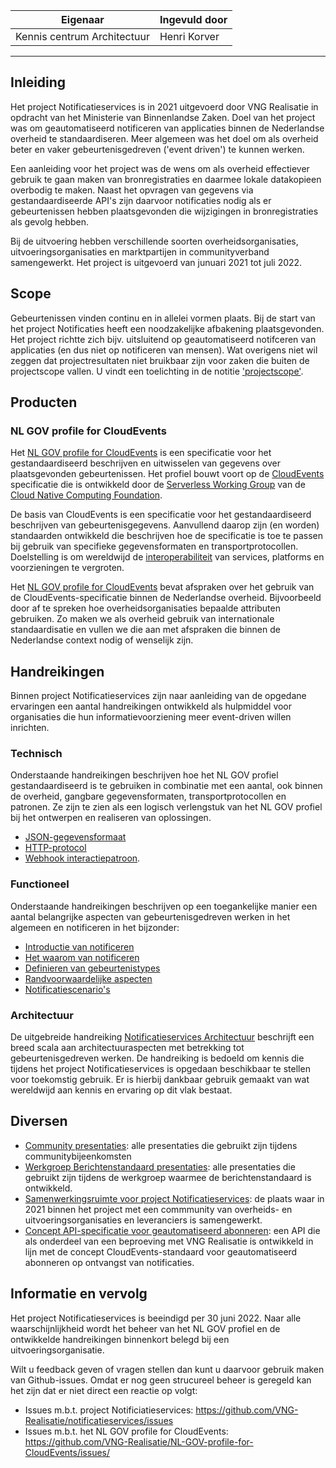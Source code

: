 | Eigenaar | Ingevuld door |
| --- | --- |
| Kennis centrum Architectuur | Henri Korver |
<hr/>

## Inleiding

Het project Notificatieservices is in 2021 uitgevoerd door VNG Realisatie in opdracht van het Ministerie van Binnenlandse Zaken. Doel van het project was om geautomatiseerd notificeren van applicaties binnen de Nederlandse overheid te standaardiseren. Meer algemeen was het doel om als overheid beter en vaker gebeurtenisgedreven ('event driven') te kunnen werken. 

Een aanleiding voor het project was de wens om als overheid effectiever gebruik te gaan maken van bronregistraties en daarmee lokale datakopieen overbodig te maken. Naast het opvragen van gegevens via gestandaardiseerde API's zijn daarvoor notificaties nodig als er gebeurtenissen hebben plaatsgevonden die wijzigingen in bronregistraties als gevolg hebben.

Bij de uitvoering hebben verschillende soorten overheidsorganisaties, uitvoeringsorganisaties en marktpartijen in communityverband samengewerkt. Het project is uitgevoerd van junuari 2021 tot juli 2022. 

## Scope

Gebeurtenissen vinden continu en in allelei vormen plaats. Bij de start van het project Notificaties heeft een noodzakelijke afbakening plaatsgevonden. Het project richtte zich bijv. uitsluitend op geautomatiseerd notifceren van applicaties (en dus niet op notificeren van mensen). Wat overigens niet wil zeggen dat projectresultaten niet bruikbaar zijn voor zaken die buiten de projectscope vallen. U vindt een toelichting  in de notitie ['projectscope'](https://github.com/VNG-Realisatie/notificatieservices/blob/main/docs/achtergronddocumentatie/notificatieservices_scope.pdf).

## Producten

### NL GOV profile for CloudEvents

Het [NL GOV profile for CloudEvents](https://vng-realisatie.github.io/NL-GOV-profile-for-CloudEvents/) is een specificatie voor het gestandaardiseerd beschrijven en uitwisselen van gegevens over plaatsgevonden gebeurtenissen. Het profiel bouwt voort op de [CloudEvents](https://cloudevents.io/) specificatie die is ontwikkeld door de [Serverless Working Group](https://github.com/cncf/wg-serverless) van de
[Cloud Native Computing Foundation](https://www.cncf.io/). 

De basis van CloudEvents is een specificatie voor het gestandaardiseerd beschrijven van gebeurtenisgegevens. Aanvullend daarop zijn (en worden) standaarden ontwikkeld die beschrijven hoe de specificatie is toe te passen bij gebruik van specifieke gegevensformaten en transportprotocollen. Doelstelling is om wereldwijd de [interoperabiliteit](https://nl.wikipedia.org/wiki/Interoperabiliteit) van services, platforms en voorzieningen te vergroten.

Het [NL GOV profile for CloudEvents](https://vng-realisatie.github.io/NL-GOV-profile-for-CloudEvents/) bevat afspraken over het gebruik van de CloudEvents-specificatie binnen de Nederlandse overheid. Bijvoorbeeld door af te spreken hoe overheidsorganisaties bepaalde attributen gebruiken. Zo maken we als overheid gebruik van internationale standaardisatie en vullen we die aan met afspraken die binnen de Nederlandse context nodig of wenselijk zijn. 

## Handreikingen

Binnen project Notificatieservices zijn naar aanleiding van de opgedane ervaringen een aantal handreikingen ontwikkeld als hulpmiddel voor organisaties die hun informatievoorziening meer event-driven willen inrichten. 

### Technisch

Onderstaande handreikingen beschrijven hoe het NL GOV profiel gestandaardiseerd is te gebruiken in combinatie met een
aantal, ook binnen de overheid, gangbare gegevensformaten, transportprotocollen en patronen. Ze zijn te zien als een logisch verlengstuk van het NL GOV profiel bij het ontwerpen en realiseren van oplossingen. 

- [JSON-gegevensformaat](https://github.com/VNG-Realisatie/NL-GOV-profile-for-CloudEvents/blob/main/NL-GOV-Guideline-for-CloudEvents-JSON.md)
- [HTTP-protocol](https://github.com/VNG-Realisatie/NL-GOV-profile-for-CloudEvents/blob/main/NL-GOV-Guideline-for-CloudEvents-HTTP.md)
- [Webhook interactiepatroon](https://github.com/VNG-Realisatie/NL-GOV-profile-for-CloudEvents/blob/main/NL-GOV-Guideline-for-CloudEvents-Webhook.md).

### Functioneel

Onderstaande handreikingen beschrijven op een toegankelijke manier een aantal belangrijke aspecten van gebeurtenisgedreven werken in het algemeen en notificeren in het bijzonder:

- [Introductie van notificeren](https://github.com/VNG-Realisatie/notificatieservices/blob/main/docs/achtergronddocumentatie/introductie_van_notificeren.pdf)
- [Het waarom van notificeren](https://github.com/VNG-Realisatie/notificatieservices/blob/main/docs/achtergronddocumentatie/waarom_notificeren.pdf)
- [Definieren van gebeurtenistypes](https://github.com/VNG-Realisatie/notificatieservices/blob/main/docs/achtergronddocumentatie/gebeurtenistypes_definieren.pdf)
- [Randvoorwaardelijke aspecten](https://github.com/VNG-Realisatie/notificatieservices/blob/main/docs/achtergronddocumentatie/randvoorwaarden_notificeren.pdf)
- [Notificatiescenario's](https://github.com/VNG-Realisatie/notificatieservices/blob/main/docs/achtergronddocumentatie/notificatiescenarios.pdf)

### Architectuur

De uitgebreide handreiking [Notificatieservices Architectuur](https://github.com/VNG-Realisatie/notificatieservices/blob/main/docs/achtergronddocumentatie/notificatieservices_architectuur.pdf) beschrijft een breed scala aan architectuuraspecten met betrekking tot gebeurtenisgedreven werken. De handreiking is bedoeld om kennis die tijdens het project Notificatieservices is opgedaan beschikbaar te stellen voor toekomstig gebruik. Er is hierbij dankbaar gebruik gemaakt van wat wereldwijd aan kennis en ervaring op dit vlak bestaat.

## Diversen

- [Community presentaties](https://samenwerken.pleio.nl/groups/view/1fde4814-ec84-49bd-a67a-935eb712e7a2/notificatieservices/files/e49f6a1d-c1ae-4128-95c9-edc3d3e89caf): alle presentaties die gebruikt zijn tijdens
  communitybijeenkomsten
- [Werkgroep Berichtenstandaard presentaties](https://samenwerken.pleio.nl/groups/view/1fde4814-ec84-49bd-a67a-935eb712e7a2/notificatieservices/files/4ff096f5-ba66-4c60-a9d1-44dcd9798897): alle presentaties die gebruikt zijn tijdens
  de werkgroep waarmee de berichtenstandaard is ontwikkeld.
- [Samenwerkingsruimte voor project Notificatieservices](https://samenwerken.pleio.nl/groups/view/1fde4814-ec84-49bd-a67a-935eb712e7a2/notificatieservices): de plaats waar in 2021 binnen het project met een commmunity van overheids- en uitvoeringsorganisaties en leveranciers is samengewerkt.
- [Concept API-specificatie voor geautomatiseerd abonneren](https://github.com/VNG-Realisatie/notificatieservices/tree/main/docs/api-specification): een API die als onderdeel van een beproeving met VNG Realisatie is ontwikkeld in lijn met de concept CloudEvents-standaard voor geautomatiseerd abonneren op ontvangst van notificaties.

## Informatie en vervolg

Het project Notificatieservices is beeindigd per 30 juni 2022. Naar alle waarschijnlijkheid wordt het beheer van het NL GOV profiel en de ontwikkelde handreikingen binnenkort belegd bij een uitvoeringsorganisatie.

Wilt u feedback geven of vragen stellen dan kunt u daarvoor gebruik maken van Github-issues. Omdat er nog geen strucureel beheer is geregeld kan het zijn dat er niet direct een reactie op volgt:
- Issues m.b.t. project Notificiatieservices: https://github.com/VNG-Realisatie/notificatieservices/issues
- Issues m.b.t. het NL GOV profile for CloudEvents: https://github.com/VNG-Realisatie/NL-GOV-profile-for-CloudEvents/issues/ 


